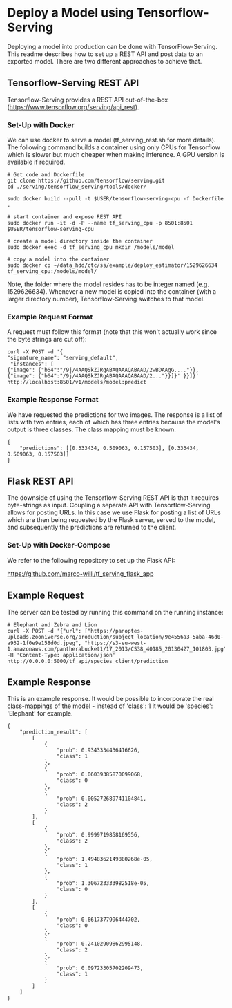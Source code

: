 # Deploy a Model using Tensorflow-Serving

Deploying a model into production can be done with TensorFlow-Serving. This readme describes how to set up a
REST API and post data to an exported model. There are two different approaches to achieve that.

## Tensorflow-Serving REST API

Tensorflow-Serving provides a REST API out-of-the-box (https://www.tensorflow.org/serving/api_rest).

### Set-Up with Docker

 We can use docker to serve a model (tf_serving_rest.sh for more details). The following command builds a container using only CPUs for Tensorflow which is slower but much cheaper when making inference. A GPU version is available if required.

```
# Get code and Dockerfile
git clone https://github.com/tensorflow/serving.git
cd ./serving/tensorflow_serving/tools/docker/

sudo docker build --pull -t $USER/tensorflow-serving-cpu -f Dockerfile .

# start container and expose REST API
sudo docker run -it -d -P --name tf_serving_cpu -p 8501:8501 $USER/tensorflow-serving-cpu

# create a model directory inside the container
sudo docker exec -d tf_serving_cpu mkdir /models/model

# copy a model into the container
sudo docker cp ~/data_hdd/ctc/ss/example/deploy_estimator/1529626634 tf_serving_cpu:/models/model/
```

Note, the folder where the model resides has to be integer named (e.g. 1529626634). Whenever a new model is copied into the container (with a larger directory number), Tensorflow-Serving switches to that model.


### Example Request Format

A request must follow this format (note that this won't actually work since the byte strings are cut off):

```
curl -X POST -d '{
"signature_name": "serving_default",
 "instances": [
{"image": {"b64":"/9j/4AAQSkZJRgABAQAAAQABAAD/2wBDAAgG...."}},
{"image": {"b64":"/9j/4AAQSkZJRgABAQAAAQABAAD/2..."}}]}' }}]}' http://localhost:8501/v1/models/model:predict
```

### Example Response Format

We have requested the predictions for two images. The response is a list of lists with two entries, each of which
has three entries because the model's output is three classes. The class mapping must be known.

```
{
    "predictions": [[0.333434, 0.509063, 0.157503], [0.333434, 0.509063, 0.157503]]
}
```

## Flask REST API

The downside of using the Tensorflow-Serving REST API is that it requires byte-strings as input. Coupling a separate API with Tensorflow-Serving allows for posting URLs. In this case we use Flask for posting a list
of URLs which are then being requested by the Flask server, served to the model, and subsequently the predictions are returned to the client.

### Set-Up with Docker-Compose

We refer to the following repository to set up the Flask API:

https://github.com/marco-willi/tf_serving_flask_app


## Example Request

The server can be tested by running this command on the running instance:

```
# Elephant and Zebra and Lion
curl -X POST -d '{"url": ["https://panoptes-uploads.zooniverse.org/production/subject_location/9e4556a3-5aba-46d0-a932-1f0e9e158d0d.jpeg", "https://s3-eu-west-1.amazonaws.com/pantherabucket1/17_2013/CS38_40185_20130427_101803.jpg","https://static.zooniverse.org/www.snapshotserengeti.org/subjects/standard/50c213e88a607540b9033aed_0.jpg"]}' -H 'Content-Type: application/json' http://0.0.0.0:5000/tf_api/species_client/prediction
```

## Example Response

This is an example response. It would be possible to incorporate the real class-mappings of the model - instead of 'class': 1 it would be 'species': 'Elephant' for example.

```
{
    "prediction_result": [
        [
            {
                "prob": 0.9343334436416626,
                "class": 1
            },
            {
                "prob": 0.06039385870099068,
                "class": 0
            },
            {
                "prob": 0.005272689741104841,
                "class": 2
            }
        ],
        [
            {
                "prob": 0.9999719858169556,
                "class": 2
            },
            {
                "prob": 1.4948362149880268e-05,
                "class": 1
            },
            {
                "prob": 1.306723333982518e-05,
                "class": 0
            }
        ],
        [
            {
                "prob": 0.6617377996444702,
                "class": 0
            },
            {
                "prob": 0.24102909862995148,
                "class": 2
            },
            {
                "prob": 0.09723305702209473,
                "class": 1
            }
        ]
    ]
}
```
